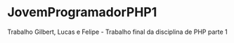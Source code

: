 # JovemProgramadorPHP1
Trabalho Gilbert, Lucas e Felipe - Trabalho final da disciplina de PHP parte 1 
